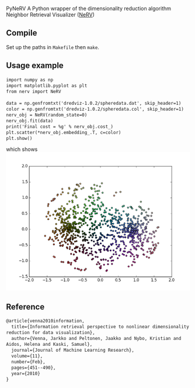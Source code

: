  PyNeRV
A Python wrapper of the dimensionality reduction algorithm Neighbor Retrieval Visualizer ([NeRV](http://research.cs.aalto.fi/pml/software/dredviz/))

## Compile
Set up the paths in `Makefile` then `make`.

## Usage example

    import numpy as np
    import matplotlib.pyplot as plt
    from nerv import NeRV
    
    data = np.genfromtxt('dredviz-1.0.2/spheredata.dat', skip_header=1)
    color = np.genfromtxt('dredviz-1.0.2/spheredata.col', skip_header=1)
    nerv_obj = NeRV(random_state=0)
    nerv_obj.fit(data)
    print('Final cost = %g' % nerv_obj.cost_)
    plt.scatter(*nerv_obj.embedding_.T, c=color)
    plt.show()

which shows
![spheredata](https://raw.githubusercontent.com/ziyuang/pynerv/master/spheredata.png)

## Reference

    @article{venna2010information,
      title={Information retrieval perspective to nonlinear dimensionality reduction for data visualization},
      author={Venna, Jarkko and Peltonen, Jaakko and Nybo, Kristian and Aidos, Helena and Kaski, Samuel},
      journal={Journal of Machine Learning Research},
      volume={11},
      number={Feb},
      pages={451--490},
      year={2010}
    }

